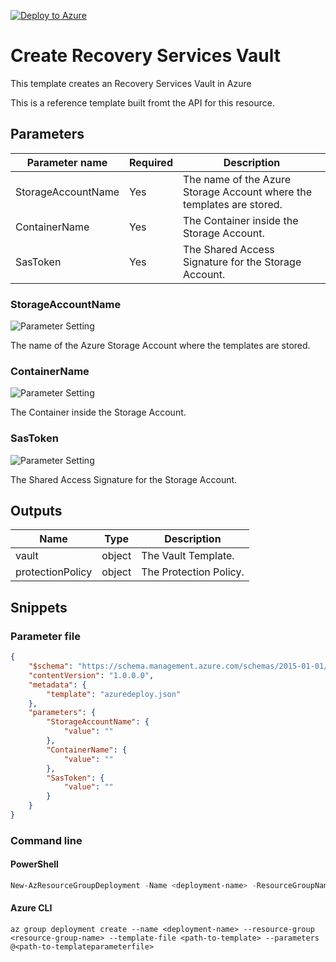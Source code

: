 [![Deploy to Azure](https://aka.ms/deploytoazurebutton)](https://portal.azure.com/#create/Microsoft.Template/uri/https%3A%2F%2Fraw.githubusercontent.com%2FArmReference%2Frecoveryservices-vaults%2F1.0.0.2%2Fazuredeploy.json)
# Create Recovery Services Vault

This template creates an Recovery Services Vault in Azure

This is a reference template built fromt the API for this resource.

## Parameters

Parameter name | Required | Description
-------------- | -------- | -----------
StorageAccountName | Yes      | The name of the Azure Storage Account where the templates are stored.
ContainerName  | Yes      | The Container inside the Storage Account.
SasToken       | Yes      | The Shared Access Signature for the Storage Account.

### StorageAccountName

![Parameter Setting](https://img.shields.io/badge/parameter-required-orange?style=flat-square)

The name of the Azure Storage Account where the templates are stored.

### ContainerName

![Parameter Setting](https://img.shields.io/badge/parameter-required-orange?style=flat-square)

The Container inside the Storage Account.

### SasToken

![Parameter Setting](https://img.shields.io/badge/parameter-required-orange?style=flat-square)

The Shared Access Signature for the Storage Account.

## Outputs

Name | Type | Description
---- | ---- | -----------
vault | object | The Vault Template.
protectionPolicy | object | The Protection Policy.

## Snippets

### Parameter file

```json
{
    "$schema": "https://schema.management.azure.com/schemas/2015-01-01/deploymentParameters.json#",
    "contentVersion": "1.0.0.0",
    "metadata": {
        "template": "azuredeploy.json"
    },
    "parameters": {
        "StorageAccountName": {
            "value": ""
        },
        "ContainerName": {
            "value": ""
        },
        "SasToken": {
            "value": ""
        }
    }
}
```

### Command line

#### PowerShell

```powershell
New-AzResourceGroupDeployment -Name <deployment-name> -ResourceGroupName <resource-group-name> -TemplateFile <path-to-template> -TemplateParameterFile <path-to-templateparameter>
```

#### Azure CLI

```text
az group deployment create --name <deployment-name> --resource-group <resource-group-name> --template-file <path-to-template> --parameters @<path-to-templateparameterfile>
```
